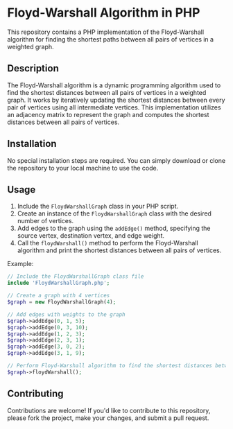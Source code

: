 # Floyd-Warshall Algorithm in PHP

This repository contains a PHP implementation of the Floyd-Warshall algorithm for finding the shortest paths between all pairs of vertices in a weighted graph.

## Description

The Floyd-Warshall algorithm is a dynamic programming algorithm used to find the shortest distances between all pairs of vertices in a weighted graph. It works by iteratively updating the shortest distances between every pair of vertices using all intermediate vertices. This implementation utilizes an adjacency matrix to represent the graph and computes the shortest distances between all pairs of vertices.

## Installation

No special installation steps are required. You can simply download or clone the repository to your local machine to use the code.

## Usage

1. Include the `FloydWarshallGraph` class in your PHP script.
2. Create an instance of the `FloydWarshallGraph` class with the desired number of vertices.
3. Add edges to the graph using the `addEdge()` method, specifying the source vertex, destination vertex, and edge weight.
4. Call the `floydWarshall()` method to perform the Floyd-Warshall algorithm and print the shortest distances between all pairs of vertices.

Example:

```php
// Include the FloydWarshallGraph class file
include 'FloydWarshallGraph.php';

// Create a graph with 4 vertices
$graph = new FloydWarshallGraph(4);

// Add edges with weights to the graph
$graph->addEdge(0, 1, 5);
$graph->addEdge(0, 3, 10);
$graph->addEdge(1, 2, 3);
$graph->addEdge(2, 3, 1);
$graph->addEdge(3, 0, 2);
$graph->addEdge(3, 1, 9);

// Perform Floyd-Warshall algorithm to find the shortest distances between all pairs of vertices
$graph->floydWarshall();
```

## Contributing

Contributions are welcome! If you'd like to contribute to this repository, please fork the project, make your changes, and submit a pull request.
